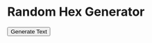 <html>
  <head>
    <meta charset="UTF-8">
    <title>Random Text Generator</title>
    <script src="https://cdnjs.cloudflare.com/ajax/libs/PapaParse/5.3.0/papaparse.min.js"></script>
  </head>
  <body>
    <h1>Random Hex Generator</h1>
    <button id="generate-button">Generate Text</button>
    <div id="output"></div>
    <script>
      // Create a function to load a CSV file and parse it with Papa Parse
      async function loadCSV(url) {
        const response = await fetch(url);
        const text = await response.text();
        const results = Papa.parse(text, {
          delimiter: ",",
          header: false,
          skipEmptyLines: true
        });
        return results.data;
      }
      
      // Load the CSV files into arrays
      const arcticCSV = loadCSV('/CSV/Monster - 01_Arctic.csv');
      const desertCSV = loadCSV('/CSV/Monster - 02_Desert.csv');
      const forestCSV = loadCSV('/CSV/Monster - 03_Forest.csv');
      const hillsCSV = loadCSV('/CSV/Monster - 04_Hills.csv');
      const jungleCSV = loadCSV('/CSV/Monster - 05_Jungle.csv');
      const mountainCSV = loadCSV('/CSV/Monster - 06_Mountain.csv');
      const plainsCSV = loadCSV('/CSV/Monster - 07_Plains.csv');
      const swampCSV = loadCSV('/CSV/Monster - 08_Swamp.csv');
      const cityCSV = loadCSV('/CSV/Monster - 09_City.csv');
      const seaCSV = loadCSV('/CSV/Monster - 10_Sea.csv');
      const gateCSV = loadCSV('/CSV/Monster - 11_Gate.csv');
      const indexCSV = loadCSV('/CSV/Monster - Index.csv');
      
      // Create a function to select a random Monster CSV file
      function selectMonsterCSV() {
        const monsterCSVs = [arcticCSV, desertCSV, forestCSV, hillsCSV, jungleCSV, mountainCSV, plainsCSV, swampCSV, cityCSV, seaCSV];
        const randomIndex = Math.floor(Math.random() * monsterCSVs.length);
        return monsterCSVs[randomIndex];
      }
      
      // Create a function to concatenate random cells from a Monster CSV file
      async function generateText() {
        const monsterCSV = await selectMonsterCSV();
        let concatenatedText = '';
        for (let i = 1; i < monsterCSV.length; i++) { // start loop at index 1
          const cells = monsterCSV[i];
          if (cells.length >= 16 && cells[4] !== '') {
            for (let j = 4; j < 16; j++) {
              if (cells[j] !== '') {
                concatenatedText += cells[j]+ ' ';
              }
            }
            if (Math.random() < 0.1) {
              const gateRows = await gateCSV;
              let gateText = '';
              for (let k = 0; k < gateRows.length; k++) {
                const gateCells = gateRows[k];
                if (gateCells.length >= 7 && gateCells[4] !== '') {
                  for (let l = 4; l <= 7; l++) {
                    if (gateCells[l] !== '') {
                      gateText += gateCells[l] + ' ';
                    }
                  }
                }
              }
            concatenatedText += '\n\n' + gateText;
      }
    }
  }
  // Replace 4-digit sequences with values from the Index CSV file
  const indexCSVResponse = await fetch('/CSV/Monster - Index.csv');
  const indexCSVText = await indexCSVResponse.text();
  const indexCSVRows = indexCSVText.split('\n');
  for (let i = 0; i < indexCSVRows.length; i++) {
    const regex = new RegExp('\\b' + indexCSVRows[i].substring(0, 4) + '\\b', 'g');
    const indexRow = indexCSVRows.find(row => row.startsWith(indexCSVRows[i].substring(0, 4)));
    if (indexRow) {
      const indexCells = indexRow.split(',');
      const k = Math.floor(Math.random() * 6) + 31; // Generate a random number between 31 and 36
      if (indexCells[k] && indexCells[k].trim()) {
      concatenatedText = concatenatedText.replace(regex, indexCells[k].trim());
      }
    }
  }
  return concatenatedText;
}
// Bind an event listener to a button
const button = document.querySelector('button');
button.addEventListener('click', async () => {
  const text = await generateText();
  const outputDiv = document.querySelector('#output');
  outputDiv.innerHTML = text;
});
    </script>
  </body>
</html>
